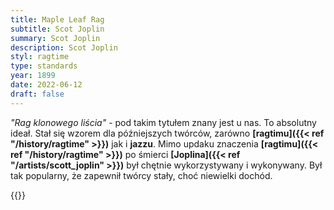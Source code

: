 ```yaml
---
title: Maple Leaf Rag
subtitle: Scot Joplin
summary: Scot Joplin
description: Scot Joplin
styl: ragtime
type: standards
year: 1899
date: 2022-06-12
draft: false
---
```

_"Rag klonowego liścia"_ - pod takim tytułem znany jest u nas. To absolutny ideał. Stał się wzorem
dla późniejszych twórców, zarówno __[ragtimu]({{< ref "/history/ragtime" >}})__ jak i __jazzu__. 
Mimo updaku znaczenia __[ragtimu]({{< ref "/history/ragtime" >}})__ po śmierci
__[Joplina]({{< ref "/artists/scott_joplin" >}})__ był chętnie wykorzystywany i wykonywany. Był tak popularny, że zapewnił twórcy stały, choć niewielki
dochód.

{{<youtube KYnR1zl7kFg>}}
